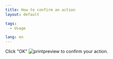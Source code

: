 ```yaml
---
title: How to confirm an action
layout: default

tags:
  - Usage

lang: en
---
```


Click "OK"  ![printpreview](../images/icons/Ok24.png) to confirm your action.
